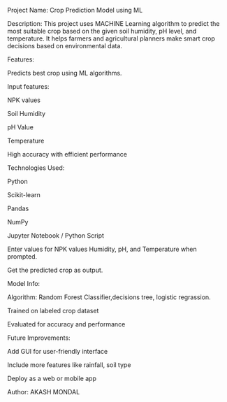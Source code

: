 Project Name: Crop Prediction Model using ML

Description:
This project uses MACHINE Learning algorithm to predict the most suitable crop based on the given soil humidity, pH level, and temperature. It helps farmers and agricultural planners make smart crop decisions based on environmental data.

Features:

Predicts best crop using ML algorithms.

Input features:

NPK values

Soil Humidity

pH Value

Temperature

High accuracy with efficient performance

Technologies Used:

Python

Scikit-learn

Pandas

NumPy

Jupyter Notebook / Python Script



Enter values for NPK values Humidity, pH, and Temperature when prompted.

Get the predicted crop as output.


Model Info:

Algorithm: Random Forest Classifier,decisions tree, logistic regrassion.

Trained on labeled crop dataset

Evaluated for accuracy and performance

Future Improvements:

Add GUI for user-friendly interface

Include more features like rainfall, soil type

Deploy as a web or mobile app

Author:
AKASH MONDAL